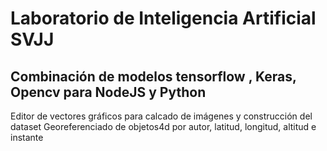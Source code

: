 # Laboratorio de Inteligencia Artificial SVJJ
## Combinación de modelos tensorflow , Keras, Opencv para NodeJS y Python
Editor de vectores gráficos para calcado de imágenes y construcción del dataset
Georeferenciado de objetos4d por autor, latitud, longitud, altitud e instante

